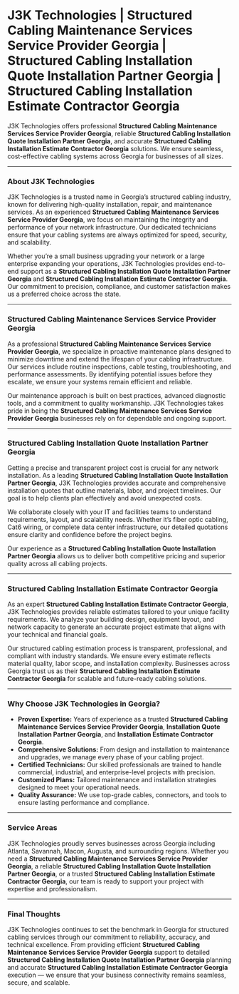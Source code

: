 
# J3K Technologies | Structured Cabling Maintenance Services Service Provider Georgia | Structured Cabling Installation Quote Installation Partner Georgia | Structured Cabling Installation Estimate Contractor Georgia
 
J3K Technologies offers professional **Structured Cabling Maintenance Services Service Provider Georgia**, reliable **Structured Cabling Installation Quote Installation Partner Georgia**, and accurate **Structured Cabling Installation Estimate Contractor Georgia** solutions. We ensure seamless, cost-effective cabling systems across Georgia for businesses of all sizes.

---

### About J3K Technologies  
J3K Technologies is a trusted name in Georgia’s structured cabling industry, known for delivering high-quality installation, repair, and maintenance services. As an experienced **Structured Cabling Maintenance Services Service Provider Georgia**, we focus on maintaining the integrity and performance of your network infrastructure. Our dedicated technicians ensure that your cabling systems are always optimized for speed, security, and scalability.

Whether you’re a small business upgrading your network or a large enterprise expanding your operations, J3K Technologies provides end-to-end support as a **Structured Cabling Installation Quote Installation Partner Georgia** and **Structured Cabling Installation Estimate Contractor Georgia**. Our commitment to precision, compliance, and customer satisfaction makes us a preferred choice across the state.

---

### Structured Cabling Maintenance Services Service Provider Georgia  
As a professional **Structured Cabling Maintenance Services Service Provider Georgia**, we specialize in proactive maintenance plans designed to minimize downtime and extend the lifespan of your cabling infrastructure. Our services include routine inspections, cable testing, troubleshooting, and performance assessments. By identifying potential issues before they escalate, we ensure your systems remain efficient and reliable.  

Our maintenance approach is built on best practices, advanced diagnostic tools, and a commitment to quality workmanship. J3K Technologies takes pride in being the **Structured Cabling Maintenance Services Service Provider Georgia** businesses rely on for dependable and ongoing support.

---

### Structured Cabling Installation Quote Installation Partner Georgia  
Getting a precise and transparent project cost is crucial for any network installation. As a leading **Structured Cabling Installation Quote Installation Partner Georgia**, J3K Technologies provides accurate and comprehensive installation quotes that outline materials, labor, and project timelines. Our goal is to help clients plan effectively and avoid unexpected costs.  

We collaborate closely with your IT and facilities teams to understand requirements, layout, and scalability needs. Whether it’s fiber optic cabling, Cat6 wiring, or complete data center infrastructure, our detailed quotations ensure clarity and confidence before the project begins.  

Our experience as a **Structured Cabling Installation Quote Installation Partner Georgia** allows us to deliver both competitive pricing and superior quality across all cabling projects.

---

### Structured Cabling Installation Estimate Contractor Georgia  
As an expert **Structured Cabling Installation Estimate Contractor Georgia**, J3K Technologies provides reliable estimates tailored to your unique facility requirements. We analyze your building design, equipment layout, and network capacity to generate an accurate project estimate that aligns with your technical and financial goals.  

Our structured cabling estimation process is transparent, professional, and compliant with industry standards. We ensure every estimate reflects material quality, labor scope, and installation complexity. Businesses across Georgia trust us as their **Structured Cabling Installation Estimate Contractor Georgia** for scalable and future-ready cabling solutions.

---

### Why Choose J3K Technologies in Georgia?  
- **Proven Expertise:** Years of experience as a trusted **Structured Cabling Maintenance Services Service Provider Georgia**, **Installation Quote Installation Partner Georgia**, and **Installation Estimate Contractor Georgia**.  
- **Comprehensive Solutions:** From design and installation to maintenance and upgrades, we manage every phase of your cabling project.  
- **Certified Technicians:** Our skilled professionals are trained to handle commercial, industrial, and enterprise-level projects with precision.  
- **Customized Plans:** Tailored maintenance and installation strategies designed to meet your operational needs.  
- **Quality Assurance:** We use top-grade cables, connectors, and tools to ensure lasting performance and compliance.  

---

### Service Areas  
J3K Technologies proudly serves businesses across Georgia including Atlanta, Savannah, Macon, Augusta, and surrounding regions. Whether you need a **Structured Cabling Maintenance Services Service Provider Georgia**, a reliable **Structured Cabling Installation Quote Installation Partner Georgia**, or a trusted **Structured Cabling Installation Estimate Contractor Georgia**, our team is ready to support your project with expertise and professionalism.

---

### Final Thoughts  
J3K Technologies continues to set the benchmark in Georgia for structured cabling services through our commitment to reliability, accuracy, and technical excellence. From providing efficient **Structured Cabling Maintenance Services Service Provider Georgia** support to detailed **Structured Cabling Installation Quote Installation Partner Georgia** planning and accurate **Structured Cabling Installation Estimate Contractor Georgia** execution — we ensure that your business connectivity remains seamless, secure, and scalable.

